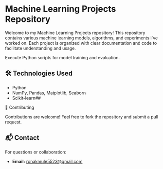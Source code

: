 # Machine Learning Projects Repository

Welcome to my Machine Learning Projects repository! This repository contains various machine learning models, algorithms, and experiments I've worked on. Each project is organized with clear documentation and code to facilitate understanding and usage.

Execute Python scripts for model training and evaluation.

## 🛠️ Technologies Used

- Python
- NumPy, Pandas, Matplotlib, Seaborn
- Scikit-learn##

🤝 Contributing

Contributions are welcome! Feel free to fork the repository and submit a pull request.

## 📬 Contact

For questions or collaboration:
- **Email:** ronakmule5523@gmail.com
